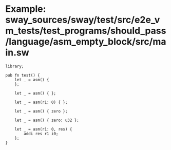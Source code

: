# Example: sway_sources/sway/test/src/e2e_vm_tests/test_programs/should_pass/language/asm_empty_block/src/main.sw

```sway
library;

pub fn test() {
    let _ = asm() {
    };

    let _ = asm() { };

    let _ = asm(r1: 0) { };

    let _ = asm() { zero };

    let _ = asm() { zero: u32 };

    let _ = asm(r1: 0, res) {
        addi res r1 i0;
    };
}

```
